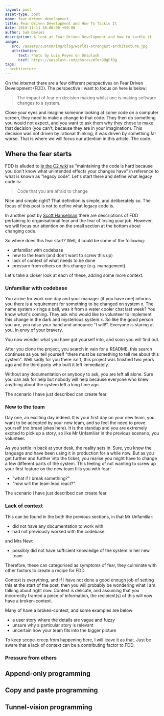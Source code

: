 ```yaml
---
layout: post
asset-type: post
name: fear-driven-development
title: Fear Driven Development and How To Tackle It
date: 2019-11-11 16:00:00 +00:00
author: Sam Davies
description: A look at Fear Driven Development and how to tackle it
image:
   src: /assets/custom/img/blog/worlds-strongest-architecture.jpg
   attribution:
      text: Photo by Luis Reyes on Unsplash
      href: https://unsplash.com/photos/mTorQ9gFfOg
tags:
- architecture
---
```

On the internet there are a few different perspectives on Fear Driven Development (FDD). The
perspective I want to focus on here is below:

> The impact of fear on decision making whilst one is making software changes to a system.

Close your eyes and imagine someone looking at some code on a computer screen, they need to make
a change to that code. They then do something you would not expect, and you want to ask them why
they chose to make that decision (you can't, because they are in your imagination). This decision
was not driven by rational thinking, it was driven by something far worse. That is where we will
focus our attention in this article. The code. 

## Where the fear starts
FDD is alluded to [in the C2 wiki](https://wiki.c2.com/?FearDrivenDevelopment) as "maintaining the
code is hard because you don't know what unintended effects your changes have" in reference to
what is known as "legacy code". Let's start there and define what legacy code is:

> Code that you are afraid to change 

Nice and simple right? That definition is simple, and deliberately so. The focus of this post is not
to define what legacy code is.

In another post by [Scott Hanselman](https://www.hanselman.com/blog/FearDrivenDevelopmentFDD.aspx)
there are descriptions of FDD pertaining to organisational fear and the fear of losing your job. 
However, we will focus our attention on the small section at the bottom about changing code.

So where does this fear start? Well, it could be some of the
following:

* unfamiliar with codebase
* new to the team (and don't want to screw this up)
* lack of context of what needs to be done
* pressure from others on this change (e.g. management)

Let's take a closer look at each of these, adding some more context.

### Unfamiliar with codebase
You arrive for work one day and your manager (if you have one) informs you there is a requirement
for something to be changed on system x. The name system x rings a bell, was it from a water cooler
chat last week? You know what's coming. They ask who would like to volunteer to implement this
change in the dark and mysterious system x. So like the good person you are, you raise your hand
and announce "I will!". Everyone is staring at you, in envy of your bravery.

You now wonder what you have got yourself into, and soon you will find out.

After you clone the project, you search in vain for a README, this search continues as you tell
yourself "there must be something to tell me about this system". Well sadly for you there isn't,
this project was finished two years ago and the third party who built it left immediately.

Without any documentation or anybody to ask, you are left all alone. Sure you can ask for help
but nobody will help because everyone who knew anything about the system left a long time ago.

The scenario I have just described can create fear.
### New to the team
Day one, an exciting day indeed. It is your first day on your new team, you want to be accepted by
your new team, and so feel the need to prove yourself (no bread jokes here). It is the standup and
you are extremely excited to pick up a story, so like Mr Unfamiliar in the previous scenario, you
volunteer.

As you settle in back at your desk, the reality sets in. Sure, you know the language and have been
using it in production for a while now. But as you get further and further into the ticket, you
realise you might have to change a few different parts of the system. This feeling of not wanting
to screw up your first feature on the new team fills you with fear:

* "what if I break something?"
* "how will the team lead react?"

The scenario I have just described can create fear.
### Lack of context
This can be found in the both the previous sections, in that Mr Unfamiliar:

* did not have any documentation to work with
* had not previously worked with the codebase

and Mrs New:

* possibly did not have sufficient knowledge of the system in her new team

Therefore, these can categorised as symptoms of fear, they culminate with other factors to create
a recipe for FDD.

Context is everything, and if I have not done a good enough job of setting this at the start of
the post, then you will probably be wondering what I am talking about right now. Context is
delicate, and assuming that you incorrectly framed a piece of information, the recipient(s) of this
will now have a broken-context.

Many of have a broken-context, and some examples are below:

* a user story where the details are vague and fuzzy
* unsure why a particular story is relevant
* uncertain how your team fits into the bigger picture

To keep scope-creep from happening here, I will leave it as that. Just be aware that a lack of
context can be a contributing factor to FDD.
### Pressure from others

## Append-only programming

## Copy and paste programming

## Tunnel-vision programming